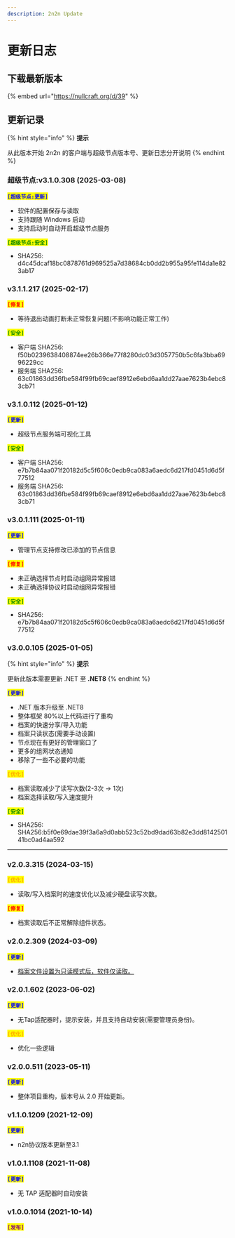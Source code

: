 ```yaml
---
description: 2n2n Update
---
```


# 更新日志

## 下载最新版本

{% embed url="https://nullcraft.org/d/39" %}

## 更新记录

{% hint style="info" %}
**提示**

从此版本开始 2n2n 的客户端与超级节点版本号、更新日志分开说明
{% endhint %}

### 超级节点:v3.1.0.308 (2025-03-08)

<mark style="color:blue;">**`[超级节点:更新]`**</mark>

* 软件的配置保存与读取
* 支持跟随 Windows 启动
* 支持启动时自动开启超级节点服务

<mark style="color:green;">**`[超级节点:安全]`**</mark>

* SHA256: d4c45dcaf18bc0878761d969525a7d38684cb0dd2b955a95fe114da1e823ab17

### v3.1.1.217 (2025-02-17)

<mark style="color:red;">**`[修复]`**</mark>

* 等待退出动画打断未正常恢复问题(不影响功能正常工作)

<mark style="color:green;">**`[安全]`**</mark>

* 客户端 SHA256: f50b0239638408874ee26b366e77f8280dc03d3057750b5c6fa3bba6996229cc
* 服务端 SHA256: 63c01863dd36fbe584f99fb69caef8912e6ebd6aa1dd27aae7623b4ebc83cb71

### v3.1.0.112 (2025-01-12)

<mark style="color:blue;">**`[更新]`**</mark>

* 超级节点服务端可视化工具

<mark style="color:green;">**`[安全]`**</mark>

* 客户端 SHA256: e7b7b84aa071f20182d5c5f606c0edb9ca083a6aedc6d217fd0451d6d5f77512
* 服务端 SHA256: 63c01863dd36fbe584f99fb69caef8912e6ebd6aa1dd27aae7623b4ebc83cb71

### v3.0.1.111 (2025-01-11)

<mark style="color:blue;">**`[更新]`**</mark>

* 管理节点支持修改已添加的节点信息

<mark style="color:red;">**`[修复]`**</mark>

* 未正确选择节点时启动组网异常报错
* 未正确选择协议时启动组网异常报错

<mark style="color:green;">**`[安全]`**</mark>

* SHA256: e7b7b84aa071f20182d5c5f606c0edb9ca083a6aedc6d217fd0451d6d5f77512

### v3.0.0.105 (2025-01-05)

{% hint style="info" %}
**提示**

更新此版本需要更新 .NET 至 **.NET8**
{% endhint %}

<mark style="color:blue;">**`[更新]`**</mark>

* .NET 版本升级至 .NET8
* 整体框架 80%以上代码进行了重构
* 档案的快速分享/导入功能
* 档案只读状态(需要手动设置)
* 节点现在有更好的管理窗口了
* 更多的组网状态通知
* 移除了一些不必要的功能

<mark style="color:orange;">**`[优化]`**</mark>

* 档案读取减少了读写次数(2-3次 -> 1次)
* 档案选择读取/写入速度提升

<mark style="color:green;">**`[安全]`**</mark>

* SHA256: SHA256:b5f0e69dae39f3a6a9d0abb523c52bd9dad63b82e3dd814250141bc0ad4aa592

***

### v2.0.3.315 (2024-03-15)

<mark style="color:orange;">**`[优化]`**</mark>

* 读取/写入档案时的速度优化以及减少硬盘读写次数。

<mark style="color:red;">**`[修复]`**</mark>

* 档案读取后不正常解除组件状态。

### v2.0.2.309 (2024-03-09)

<mark style="color:blue;">**`[更新]`**</mark>

* [档案文件设置为只读模式后，软件仅读取。](https://nullcraft.org/d/83)

### v2.0.1.602 (2023-06-02)

<mark style="color:blue;">**`[更新]`**</mark>

* 无Tap适配器时，提示安装，并且支持自动安装(需要管理员身份)。

<mark style="color:orange;">**`[优化]`**</mark>

* 优化一些逻辑

### v2.0.0.511 (2023-05-11)

<mark style="color:blue;">**`[更新]`**</mark>

* 整体项目重构，版本号从 2.0 开始更新。

### v**1.1.0.1209 (2021-12-09)**

<mark style="color:blue;">**`[更新]`**</mark>

* n2n协议版本更新至3.1

### v**1.0.1.1108 (2021-11-08)**

<mark style="color:blue;">**`[更新]`**</mark>

* 无 TAP 适配器时自动安装

### **v1.0.0.1014 (2021-10-14)**

<mark style="color:purple;">**`[发布]`**</mark>
